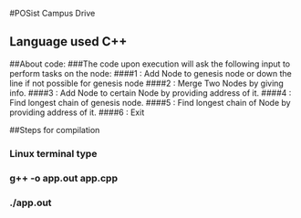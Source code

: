 #POSist Campus Drive
## Language used C++

##About code:
###The code upon execution will ask the following input to perform tasks on the node:
####1 : Add Node to genesis node or down the line if not possible for genesis node
####2 : Merge Two Nodes by giving info.
####3 : Add Node to certain Node by providing address of it.
####4 : Find longest chain of genesis node.
####5 : Find longest chain of Node by providing address of it.
####6 : Exit

##Steps for compilation
### Linux terminal type
### g++ -o app.out app.cpp
### ./app.out
